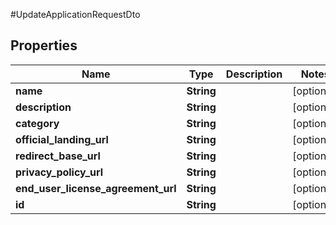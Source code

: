 #UpdateApplicationRequestDto

## Properties
Name | Type | Description | Notes
------------ | ------------- | ------------- | -------------
**name** | **String** |  | [optional] 
**description** | **String** |  | [optional] 
**category** | **String** |  | [optional] 
**official_landing_url** | **String** |  | [optional] 
**redirect_base_url** | **String** |  | [optional] 
**privacy_policy_url** | **String** |  | [optional] 
**end_user_license_agreement_url** | **String** |  | [optional] 
**id** | **String** |  | [optional] 

